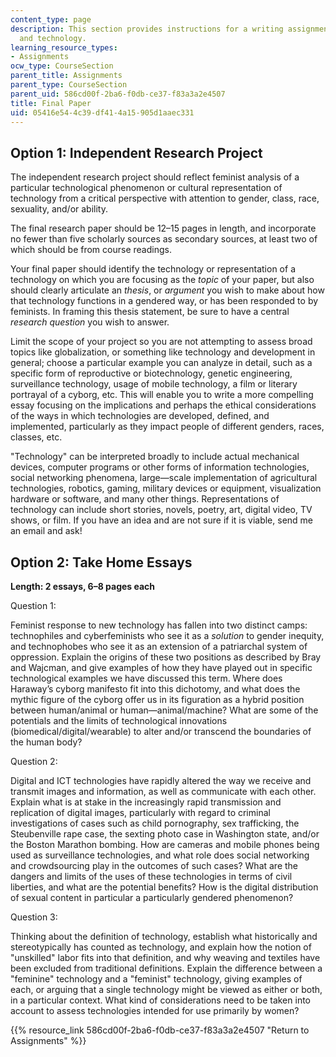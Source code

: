 ```yaml
---
content_type: page
description: This section provides instructions for a writing assignment on gender
  and technology.
learning_resource_types:
- Assignments
ocw_type: CourseSection
parent_title: Assignments
parent_type: CourseSection
parent_uid: 586cd00f-2ba6-f0db-ce37-f83a3a2e4507
title: Final Paper
uid: 05416e54-4c39-df41-4a15-905d1aaec331
---
```


Option 1: Independent Research Project
--------------------------------------

The independent research project should reflect feminist analysis of a particular technological phenomenon or cultural representation of technology from a critical perspective with attention to gender, class, race, sexuality, and/or ability.

The final research paper should be 12–15 pages in length, and incorporate no fewer than five scholarly sources as secondary sources, at least two of which should be from course readings.

Your final paper should identify the technology or representation of a technology on which you are focusing as the _topic_ of your paper, but also should clearly articulate an _thesis_, or _argument_ you wish to make about how that technology functions in a gendered way, or has been responded to by feminists. In framing this thesis statement, be sure to have a central _research_ _question_ you wish to answer.

Limit the scope of your project so you are not attempting to assess broad topics like globalization, or something like technology and development in general; choose a particular example you can analyze in detail, such as a specific form of reproductive or biotechnology, genetic engineering, surveillance technology, usage of mobile technology, a film or literary portrayal of a cyborg, etc. This will enable you to write a more compelling essay focusing on the implications and perhaps the ethical considerations of the ways in which technologies are developed, defined, and implemented, particularly as they impact people of different genders, races, classes, etc.

"Technology" can be interpreted broadly to include actual mechanical devices, computer programs or other forms of information technologies, social networking phenomena, large—scale implementation of agricultural technologies, robotics, gaming, military devices or equipment, visualization hardware or software, and many other things. Representations of technology can include short stories, novels, poetry, art, digital video, TV shows, or film. If you have an idea and are not sure if it is viable, send me an email and ask!

Option 2: Take Home Essays
--------------------------

**Length: 2 essays, 6–8 pages each**

Question 1:

Feminist response to new technology has fallen into two distinct camps: technophiles and cyberfeminists who see it as a _solution_ to gender inequity, and technophobes who see it as an extension of a patriarchal system of oppression. Explain the origins of these two positions as described by Bray and Wajcman, and give examples of how they have played out in specific technological examples we have discussed this term. Where does Haraway’s cyborg manifesto fit into this dichotomy, and what does the mythic figure of the cyborg offer us in its figuration as a hybrid position between human/animal or human—animal/machine? What are some of the potentials and the limits of technological innovations (biomedical/digital/wearable) to alter and/or transcend the boundaries of the human body?

Question 2:

Digital and ICT technologies have rapidly altered the way we receive and transmit images and information, as well as communicate with each other. Explain what is at stake in the increasingly rapid transmission and replication of digital images, particularly with regard to criminal investigations of cases such as child pornography, sex trafficking, the Steubenville rape case, the sexting photo case in Washington state, and/or the Boston Marathon bombing. How are cameras and mobile phones being used as surveillance technologies, and what role does social networking and crowdsourcing play in the outcomes of such cases? What are the dangers and limits of the uses of these technologies in terms of civil liberties, and what are the potential benefits? How is the digital distribution of sexual content in particular a particularly gendered phenomenon?

Question 3:

Thinking about the definition of technology, establish what historically and stereotypically has counted as technology, and explain how the notion of "unskilled" labor fits into that definition, and why weaving and textiles have been excluded from traditional definitions. Explain the difference between a "feminine" technology and a "feminist" technology, giving examples of each, or arguing that a single technology might be viewed as either or both, in a particular context. What kind of considerations need to be taken into account to assess technologies intended for use primarily by women?

{{% resource_link 586cd00f-2ba6-f0db-ce37-f83a3a2e4507 "Return to Assignments" %}}